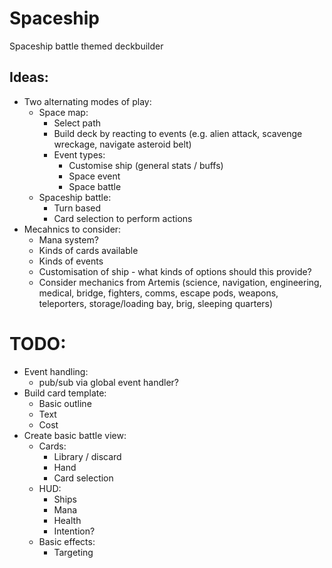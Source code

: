 # Spaceship
Spaceship battle themed deckbuilder

## Ideas:
- Two alternating modes of play:
    - Space map:
        - Select path
        - Build deck by reacting to events (e.g. alien attack, scavenge wreckage, navigate asteroid belt)
        - Event types:
            - Customise ship (general stats / buffs)
            - Space event
            - Space battle
    - Spaceship battle:
        - Turn based
        - Card selection to perform actions
- Mecahnics to consider:
    - Mana system?
    - Kinds of cards available
    - Kinds of events
    - Customisation of ship - what kinds of options should this provide?
    - Consider mechanics from Artemis (science, navigation, engineering, medical, bridge, fighters, comms, escape pods, weapons, teleporters, storage/loading bay, brig, sleeping quarters)

# TODO:
- Event handling:
    - pub/sub via global event handler?
- Build card template:
    - Basic outline
    - Text
    - Cost
- Create basic battle view:
    - Cards:
        - Library / discard
        - Hand
        - Card selection
    - HUD:
        - Ships
        - Mana
        - Health
        - Intention?
    - Basic effects:
        - Targeting